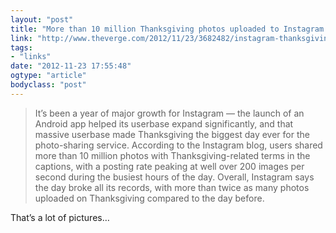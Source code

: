```yaml
---
layout: "post"
title: "More than 10 million Thanksgiving photos uploaded to Instagram on the service`s biggest day ever"
link: "http://www.theverge.com/2012/11/23/3682482/instagram-thanksgiving-10-million-photos"
tags: 
- "links"
date: "2012-11-23 17:55:48"
ogtype: "article"
bodyclass: "post"
---
```


> It’s been a year of major growth for Instagram — the launch of an Android app helped its userbase expand significantly, and that massive userbase made Thanksgiving the biggest day ever for the photo-sharing service. According to the Instagram blog, users shared more than 10 million photos with Thanksgiving-related terms in the captions, with a posting rate peaking at well over 200 images per second during the busiest hours of the day. Overall, Instagram says the day broke all its records, with more than twice as many photos uploaded on Thanksgiving compared to the day before.

That’s a lot of pictures…